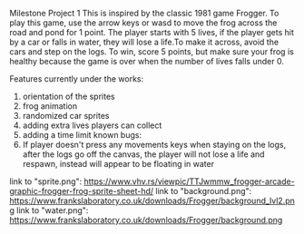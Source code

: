 Milestone Project 1
This is inspired by the classic 1981 game Frogger. To play this game, use the arrow keys or wasd to move the frog across the road and pond for 1 point. The player starts with 5 lives, if the player gets hit by a car or falls in water, they will lose a life.To make it across, avoid the cars and step on the logs. To win, score 5 points, but make sure your frog is healthy because the game is over when the number of lives falls under 0.

Features currently under the works: 
1. orientation of the sprites
2. frog animation
3. randomized car sprites
4. adding extra lives players can collect
5. adding a time limit
known bugs:
1. If player doesn't press any movements keys when staying on the logs, after the logs go off the canvas, the player will not lose a life and respawn, instead will appear to be floating in water

link to "sprite.png": https://www.vhv.rs/viewpic/TTJwmmw_frogger-arcade-graphic-frogger-frog-sprite-sheet-hd/
link to "background.png": https://www.frankslaboratory.co.uk/downloads/Frogger/background_lvl2.png
link to "water.png": https://www.frankslaboratory.co.uk/downloads/Frogger/background.png
